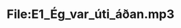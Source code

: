 ---
title: File:E1_Ég_var_úti_áðan.mp3
recording of: Ég var úti áðan.
reading speed: slow
speaker: E
license: CC0
---